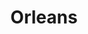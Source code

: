 ---
title: Orleans
date: 
draft: false

# descripcion
description : Maripositas chicas con nácar

materials: Plata 925

color: Plateado

dimensions: 0,6cm

code: 01-04-0148

type: "Aros"

categories: []

price: $5.320,00

price_eftvo: $4.520,00

# Images
# first image will be shown in the product page
images:
  # - image: "images/path_to_image"
  # La ubicacion de las imagenes es imagenes/Aros/Aros.Piedras/01-04-0148-orleans
  - image: "./images/aros/piedras/01-04-0148-maripositas-chicas-con-nacar_a.jpeg"
  - image: "./images/aros/piedras/01-04-0148-maripositas-chicas-con-nacar_b.jpeg"
---